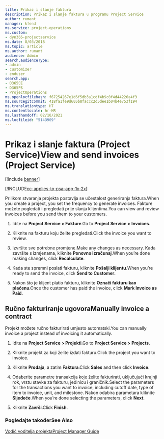 ```yaml
---
title: Prikaz i slanje faktura
description: Prikaz i slanje faktura u programu Project Service
author: rumant
manager: kfend
ms.service: project-operations
ms.custom:
- dyn365-projectservice
ms.date: 8/03/2018
ms.topic: article
ms.author: rumant
audience: Admin
search.audienceType:
- admin
- customizer
- enduser
search.app:
- D365CE
- D365PS
- ProjectOperations
ms.openlocfilehash: f67254267e1d6f5db3a1cdf4b9c0f4d44226a4f3
ms.sourcegitcommit: 418fa1fe9d605b8faccc2d5dee1b04b4e753f194
ms.translationtype: HT
ms.contentlocale: hr-HR
ms.lasthandoff: 02/10/2021
ms.locfileid: "5143909"
---
```

# <a name="view-and-send-invoices-project-service"></a><span data-ttu-id="e6e19-103">Prikaz i slanje faktura (Project Service)</span><span class="sxs-lookup"><span data-stu-id="e6e19-103">View and send invoices (Project Service)</span></span>

[!include [banner](../includes/psa-now-project-operations.md)]

[!INCLUDE[cc-applies-to-psa-app-1x-2x](../includes/cc-applies-to-psa-app-1x-2x.md)]

<span data-ttu-id="e6e19-104">Prilikom stvaranja projekta postavlja se učestalost generiranja faktura.</span><span class="sxs-lookup"><span data-stu-id="e6e19-104">When you create a project, you set the frequency to generate invoices.</span></span> <span data-ttu-id="e6e19-105">Fakture možete pogledati i pregledati prije slanja klijentima.</span><span class="sxs-lookup"><span data-stu-id="e6e19-105">You can view and review invoices before you send them to your customers.</span></span>  
  
1.  <span data-ttu-id="e6e19-106">Idite na **Project Service > Fakture**.</span><span class="sxs-lookup"><span data-stu-id="e6e19-106">Go to **Project Service > Invoices**.</span></span>  
  
2.  <span data-ttu-id="e6e19-107">Kliknite na fakturu koju želite pregledati.</span><span class="sxs-lookup"><span data-stu-id="e6e19-107">Click the invoice you want to review.</span></span>  
  
3.  <span data-ttu-id="e6e19-108">Izvršite sve potrebne promjene.</span><span class="sxs-lookup"><span data-stu-id="e6e19-108">Make any changes as necessary.</span></span> <span data-ttu-id="e6e19-109">Kada završite s izmjenama, kliknite **Ponovno izračunaj**.</span><span class="sxs-lookup"><span data-stu-id="e6e19-109">When you’re done making changes, click **Recalculate**.</span></span>  
  
4.  <span data-ttu-id="e6e19-110">Kada ste spremni poslati fakturu, kliknite **Pošalji klijentu**.</span><span class="sxs-lookup"><span data-stu-id="e6e19-110">When you’re ready to send the invoice, click **Send to Customer**.</span></span>  
  
5.  <span data-ttu-id="e6e19-111">Nakon što je klijent platio fakturu, kliknite **Označi fakturu kao plaćenu**.</span><span class="sxs-lookup"><span data-stu-id="e6e19-111">Once the customer has paid the invoice, click **Mark Invoice as Paid**.</span></span>  
  
## <a name="manually-invoice-a-contract"></a><span data-ttu-id="e6e19-112">Ručno fakturiranje ugovora</span><span class="sxs-lookup"><span data-stu-id="e6e19-112">Manually invoice a contract</span></span>  
 <span data-ttu-id="e6e19-113">Projekt možete ručno fakturirati umjesto automatski.</span><span class="sxs-lookup"><span data-stu-id="e6e19-113">You can manually invoice a project instead of invoicing it automatically.</span></span>  
  
1.  <span data-ttu-id="e6e19-114">Idite na **Project Service > Projekti**.</span><span class="sxs-lookup"><span data-stu-id="e6e19-114">Go to **Project Service > Projects**.</span></span>  
  
2.  <span data-ttu-id="e6e19-115">Kliknite projekt za koji želite izdati fakturu.</span><span class="sxs-lookup"><span data-stu-id="e6e19-115">Click the project you want to invoice.</span></span>  
  
3.  <span data-ttu-id="e6e19-116">Kliknite **Prodaja**, a zatim **Faktura**.</span><span class="sxs-lookup"><span data-stu-id="e6e19-116">Click **Sales** and then click **Invoice**.</span></span>  
  
4.  <span data-ttu-id="e6e19-117">Odaberite parametre transakcija koje želite fakturirati, uključujući krajnji rok, vrstu stavke za fakturu, jedinicu i graničnik.</span><span class="sxs-lookup"><span data-stu-id="e6e19-117">Select the parameters for the transactions you want to invoice, including cutoff date, type of item to invoice, unit, and milestone.</span></span> <span data-ttu-id="e6e19-118">Nakon odabira parametara kliknite **Sljedeće**.</span><span class="sxs-lookup"><span data-stu-id="e6e19-118">When you’re done selecting the parameters, click **Next**.</span></span>  
  
5.  <span data-ttu-id="e6e19-119">Kliknite **Završi**.</span><span class="sxs-lookup"><span data-stu-id="e6e19-119">Click **Finish**.</span></span>  
  
### <a name="see-also"></a><span data-ttu-id="e6e19-120">Pogledajte također</span><span class="sxs-lookup"><span data-stu-id="e6e19-120">See Also</span></span>  
 [<span data-ttu-id="e6e19-121">Vodič voditelja projekta</span><span class="sxs-lookup"><span data-stu-id="e6e19-121">Project Manager Guide</span></span>](../psa/project-manager-guide.md)
